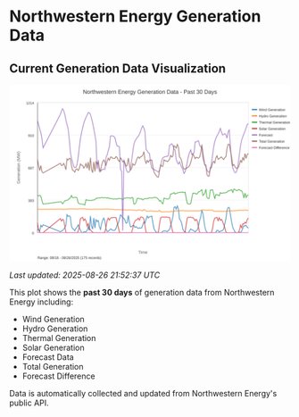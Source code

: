 # Northwestern Energy Generation Data

## Current Generation Data Visualization

![Northwestern Energy Generation Data](images/nwe_generation_plot.svg)

*Last updated: 2025-08-26 21:52:37 UTC*

This plot shows the **past 30 days** of generation data from Northwestern Energy including:
- Wind Generation
- Hydro Generation  
- Thermal Generation
- Solar Generation
- Forecast Data
- Total Generation
- Forecast Difference

Data is automatically collected and updated from Northwestern Energy's public API.


